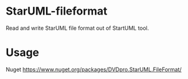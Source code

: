 # StarUML-fileformat
Read and write StarUML file format out of StartUML tool.

# Usage
Nuget https://www.nuget.org/packages/DVDpro.StarUML.FileFormat/
